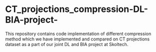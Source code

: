 # CT_projections_compression-DL-BIA-project-
This repository contains code implementation of different compression method which we have implemented and compared on CT projections dataset as a part of our joint DL and BIA project at Skoltech.
